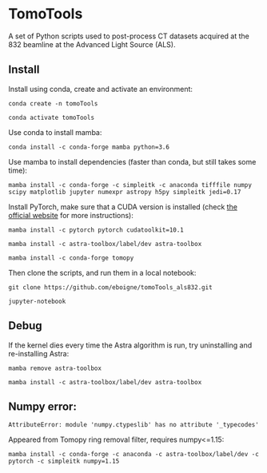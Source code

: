 # TomoTools

A set of Python scripts used to post-process CT datasets acquired at the 832 beamline at the Advanced Light Source (ALS).

## Install

Install using conda, create and activate an environment:

`conda create -n tomoTools`

`conda activate tomoTools`

Use conda to install mamba:

`conda install -c conda-forge mamba python=3.6`

Use mamba to install dependencies (faster than conda, but still takes some time):

`mamba install -c conda-forge -c simpleitk -c anaconda tifffile numpy scipy matplotlib jupyter numexpr astropy h5py simpleitk jedi=0.17`

Install PyTorch, make sure that a CUDA version is installed (check [the official website](https://pytorch.org/) for more instructions):

`mamba install -c pytorch pytorch cudatoolkit=10.1`

`mamba install -c astra-toolbox/label/dev astra-toolbox`

`mamba install -c conda-forge tomopy`

Then clone the scripts, and run them in a local notebook:

`git clone https://github.com/eboigne/tomoTools_als832.git`

`jupyter-notebook`

## Debug
If the kernel dies every time the Astra algorithm is run, try uninstalling and re-installing Astra:

`mamba remove astra-toolbox`

`mamba install -c astra-toolbox/label/dev astra-toolbox`


## Numpy error:
`AttributeError: module 'numpy.ctypeslib' has no attribute '_typecodes'`

Appeared from Tomopy ring removal filter, requires numpy<=1.15:

`mamba install -c conda-forge -c anaconda -c astra-toolbox/label/dev -c pytorch -c simpleitk numpy=1.15`
